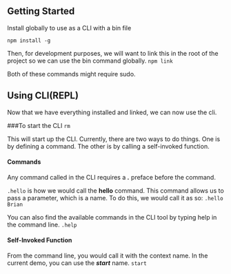 ## Getting Started
Install globally to use as a CLI with a bin file

`npm install -g`

Then, for development purposes, we will want to link this in the root of the project so we can use the bin command globally.
`npm link`

Both of these commands might require sudo.

## Using CLI(REPL)
Now that we have everything installed and linked, we can now use the cli.

###To start the CLI
`rm`

This will start up the CLI. Currently, there are two ways to do things. One is by defining a command. The other is by calling a self-invoked function.

#### Commands
Any command called in the CLI requires a ***.*** preface before the command. 

`.hello` is how we would call the **hello** command. This command allows us to pass a parameter, which is a name. To do this, we would call it as so:
```.hello Brian```

You can also find the available commands in the CLI tool by typing help in the command line.
```.help```

#### Self-Invoked Function
From the command line, you would call it with the context name. In the current demo, you can use the ***start*** name.
```start```

